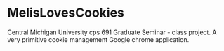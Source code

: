 MelisLovesCookies
=================

Central Michigan University cps 691 Graduate Seminar - class project. A very primitive cookie management Google chrome application.
